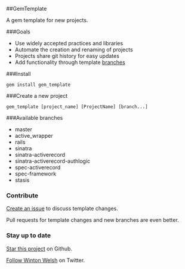##GemTemplate

A gem template for new projects.

###Goals

* Use widely accepted practices and libraries
* Automate the creation and renaming of projects
* Projects share git history for easy updates
* Add functionality through template [branches](https://github.com/winton/gem_template/branches)

###Install

    gem install gem_template

###Create a new project

	gem_template [project_name] [ProjectName] [branch...]

###Available branches

* master
* active_wrapper
* rails
* sinatra
* sinatra-activerecord
* sinatra-activerecord-authlogic
* spec-activerecord
* spec-framework
* stasis

### Contribute

[Create an issue](https://github.com/winton/gem_template/issues/new) to discuss template changes.

Pull requests for template changes and new branches are even better.

### Stay up to date

[Star this project](https://github.com/winton/gem_template#) on Github.

[Follow Winton Welsh](http://twitter.com/intent/user?screen_name=wintonius) on Twitter.
